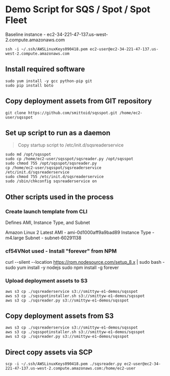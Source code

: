 # Demo Script for SQS / Spot / Spot Fleet

Baseline instance - ec2-34-221-47-137.us-west-2.compute.amazonaws.com

    ssh -i ~/.ssh/AWSLinuxKeys090418.pem ec2-user@ec2-34-221-47-137.us-west-2.compute.amazonaws.com

## Install required software
    sudo yum install -y gcc python-pip git
    sudo pip install boto

## Copy deployment assets from GIT repository
    git clone https://github.com/smittoid/sqsspot.git /home/ec2-user/sqsspot

## Set up script to run as a daemon
>Copy startup script to /etc/init.d/sqsreaderservice

    sudo md /opt/sqsspot
    sudo cp /home/ec2-user/sqsspot/sqsreader.py /opt/sqsspot
    sudo chmod 755 /opt/sqsspot/sqsreader.py
    cp /home/ec2-user/sqsspot/sqsreaderservice /etc/init.d/sqsreaderservice
    sudo chmod 755 /etc/init.d/sqsreaderservice
    sudo /sbin/chkconfig sqsreaderservice on


## Other scripts used in the process

### Create launch template from CLI
Defines AMI, Instance Type, and Subnet

Amazon Linux 2 Latest AMI - ami-0d1000aff9a9bad89
Instance Type - m4.large
Subnet - subnet-60291138

### cf54VNot used - Install "forever" from NPM 
curl --silent --location https://rpm.nodesource.com/setup_8.x | sudo bash -
sudo yum install -y nodejs
sudo npm install -g forever

### Upload deployment assets to S3
    aws s3 cp ./sqsreaderservice s3://smittyw-e1-demos/sqsspot
    aws s3 cp ./sqsspotinstaller.sh s3://smittyw-e1-demos/sqsspot
    aws s3 cp ./sqsreader.py s3://smittyw-e1-demos/sqsspot

## Copy deployment assets from S3
    aws s3 cp ./sqsreaderservice s3://smittyw-e1-demos/sqsspot
    aws s3 cp ./sqsspotinstaller.sh s3://smittyw-e1-demos/sqsspot
    aws s3 cp ./sqsreader.py s3://smittyw-e1-demos/sqsspot

## Direct copy assets via SCP
    scp -i ~/.ssh/AWSLinuxKeys090418.pem ./sqsreader.py ec2-user@ec2-34-221-47-137.us-west-2.compute.amazonaws.com:/home/ec2-user